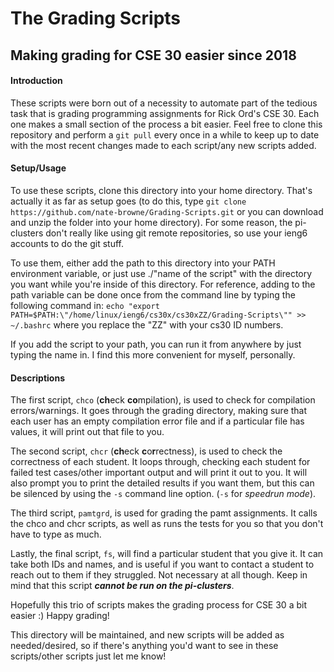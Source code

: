 # The Grading Scripts

## Making grading for CSE 30 easier since 2018


#### Introduction

These scripts were born out of a necessity to automate part of the tedious task
that is grading programming assignments for Rick Ord's CSE 30. Each one makes a
small section of the process a bit easier. Feel free to clone this repository
and perform a `git pull` every once in a while to keep up to date with the most
recent changes made to each script/any new scripts added.

#### Setup/Usage

To use these scripts, clone this directory into your home directory. That's
actually it as far as setup goes (to do this, type `git clone https://github.com/nate-browne/Grading-Scripts.git`
or you can download and unzip the folder into your home directory). For some
reason, the pi-clusters don't really like using git remote repositories, so use
your ieng6 accounts to do the git stuff.

To use them, either add the path to this directory into your PATH
environment variable, or just use ./"name of the script" with the directory you
want while you're inside of this directory. For reference, adding to the path
variable can be done once from the command line by typing the following command
in: `echo "export PATH=$PATH:\"/home/linux/ieng6/cs30x/cs30xZZ/Grading-Scripts\"" >> ~/.bashrc` where you replace the "ZZ" with your cs30 ID numbers.

If you add the script to your path, you can run it from anywhere by just typing
the name in. I find this more convenient for myself, personally.

#### Descriptions

The first script, `chco` (**ch**eck **co**mpilation), is used to check for
compilation errors/warnings. It goes through the grading directory, making sure
that each user has an empty compilation error file and if a particular file has
values, it will print out that file to you.

The second script, `chcr` (**ch**eck **c**o**r**rectness), is used to check the
correctness of each student. It loops through, checking each student for failed
test cases/other important output and will print it out to you. It will also
prompt you to print the detailed results if you want them, but this can be
silenced by using the `-s` command line option. (`-s` for *speedrun mode*).

The third script, `pamtgrd`, is used for grading the pamt assignments. It calls
the chco and chcr scripts, as well as runs the tests for you so that you don't
have to type as much.

Lastly, the final script, `fs`, will find a particular student that you give it.
It can take both IDs and names, and is useful if you want to contact a student
to reach out to them if they struggled. Not necessary at all though. Keep in
mind that this script ***cannot be run on the pi-clusters***.

Hopefully this trio of scripts makes the grading process for CSE 30 a bit easier
:) Happy grading!

This directory will be maintained, and new scripts will be added as
needed/desired, so if there's anything you'd want to see in these scripts/other
scripts just let me know!
